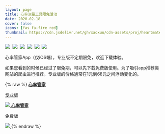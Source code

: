 ```yaml
---
layout: page
title: 心率测量工具限免活动
date: 2020-02-18
cover: false
icons: [fas fa-fire red]
thumbnail: https://cdn.jsdelivr.net/gh/xaoxuu/cdn-assets/proj/heartmate/icon.png
---
```


<fancybox>
<img src='https://cdn.jsdelivr.net/gh/xaoxuu/cdn-assets/proj/heartmate/screenshot01.jpg'>&nbsp;
<img src='https://cdn.jsdelivr.net/gh/xaoxuu/cdn-assets/proj/heartmate/screenshot02.jpg'>&nbsp;
<img src='https://cdn.jsdelivr.net/gh/xaoxuu/cdn-assets/proj/heartmate/screenshot03.jpg'>&nbsp;
<img src='https://cdn.jsdelivr.net/gh/xaoxuu/cdn-assets/proj/heartmate/screenshot04.jpg'>&nbsp;
<img src='https://cdn.jsdelivr.net/gh/xaoxuu/cdn-assets/proj/heartmate/screenshot05.jpg'>&nbsp;
<img src='https://cdn.jsdelivr.net/gh/xaoxuu/cdn-assets/proj/heartmate/screenshot06.jpg'>
</fancybox>

心率管家App（仅iOS端），专业版不定期限免，欢迎下载体验。

如果您看到的时候已经过了限免期，可以先下载免费版使用。为了吸引app推荐类网站的爬虫进行推荐，专业版的价格通常在1元到68元之间浮动变化的。

{% raw %}
<btns circle center grid4>
<a href='https://apps.apple.com/cn/app/heart-mate-pro-hrm-utility/id1463348922?ls=1'>
  <i class='fab fa-apple'></i>
  <b>心率管家</b>
  <p red>专业版</p>
  <img src='https://cdn.jsdelivr.net/gh/xaoxuu/cdn-assets/qrcode/heartmate_pro.png'>
</a>
<a href='https://apps.apple.com/cn/app/heart-mate-lite-hrm-utility/id1475747930?ls=1'>
  <i class='fab fa-apple'></i>
  <b>心率管家</b>
  <p green>免费版</p>
  <img src='https://cdn.jsdelivr.net/gh/xaoxuu/cdn-assets/qrcode/heartmate_lite.png'>
</a>
</btns>
{% endraw %}
